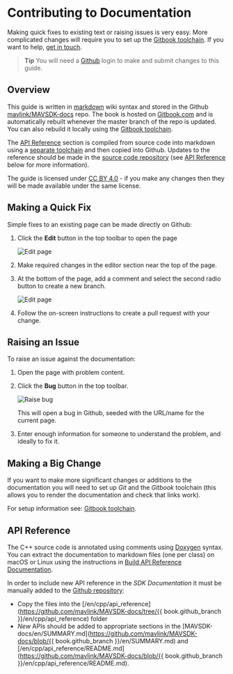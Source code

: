 # Contributing to Documentation

Making quick fixes to existing text or raising issues is very easy.
More complicated changes will require you to set up the [Gitbook toolchain](https://github.com/GitbookIO/gitbook/blob/master/docs/setup.md).
If you want to help, [get in touch](../README.md#getting-help).

> **Tip** You will need a [Github](https://github.com/) login to make and submit changes to this guide.

## Overview

This guide is written in [markdown](https://github.com/GitbookIO/gitbook/blob/master/docs/syntax/markdown.md) wiki syntax and stored in the Github [mavlink/MAVSDK-docs](https://github.com/mavlink/MAVSDK-docs) repo.
The book is hosted on [Gitbook.com](https://www.gitbook.com/) and is automatically rebuilt whenever the master branch of the repo is updated.
You can also rebuild it locally using the [Gitbook toolchain](https://github.com/GitbookIO/gitbook/blob/master/docs/setup.md).

The [API Reference](../cpp/api_reference/README.md) section is compiled from source code into markdown using a [separate toolchain](#api-reference) and then copied into Github.
Updates to the reference should be made in the [source code repository](https://github.com/mavlink/MAVSDK) (see [API Reference](#api-reference) below for more information).

The guide is licensed under [CC BY 4.0](https://creativecommons.org/licenses/by/4.0/) - if you make any changes then they will be made available under the same license.


## Making a Quick Fix

Simple fixes to an existing page can be made directly on Github:

1. Click the **Edit** button in the top toolbar to open the page

   ![Edit page](../../assets/site/gitbook_toolbar_edit.png)

1. Make required changes in the editor section near the top of the page.
2. At the bottom of the page, add a comment and select the second radio button to create a new branch.

   ![Edit page](../../assets/site/github_edit.png)

3. Follow the on-screen instructions to create a pull request with your change.


## Raising an Issue

To raise an issue against the documentation:

1. Open the page with problem content.
1. Click the **Bug** button in the top toolbar.

   ![Raise bug](../../assets/site/gitbook_toolbar_bug.png)

   This will open a bug in Github, seeded with the URL/name for the current page.
1. Enter enough information for someone to understand the problem, and ideally to fix it.


## Making a Big Change

If you want to make more significant changes or additions to the documentation you will need to set up *Git* and the *Gitbook* toolchain (this allows you to render the documentation and check that links work).

For setup information see: [Gitbook toolchain](https://github.com/GitbookIO/gitbook/blob/master/docs/setup.md).


## API Reference

The C++ source code is annotated using comments using [Doxygen](http://doxygen.nl/manual/index.html) syntax.
You can extract the documentation to markdown files (one per class) on macOS or Linux using the instructions in [Build API Reference Documentation](../cpp/guide/build_docs.md).

In order to include new API reference in the *SDK Documentation* it must be manually added to the [Github repository](https://github.com/mavlink/MAVSDK-docs):
- Copy the files into the [/en/cpp/api_reference](https://github.com/mavlink/MAVSDK-docs/tree/{{ book.github_branch }}/en/cpp/api_reference) folder
- *New* APIs should be added to appropriate sections in the [MAVSDK-docs/en/SUMMARY.md](https://github.com/mavlink/MAVSDK-docs/blob/{{ book.github_branch }}/en/SUMMARY.md) and [/en/cpp/api_reference/README.md](https://github.com/mavlink/MAVSDK-docs/blob/{{ book.github_branch }}/en/cpp/api_reference/README.md).
